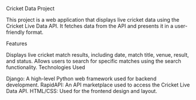 Cricket Data Project

This project is a web application that displays live cricket data using the Cricket Live Data API. It fetches data from the API and presents it in a user-friendly format.

Features

Displays live cricket match results, including date, match title, venue, result, and status.
Allows users to search for specific matches using the search functionality.
Technologies Used

Django: A high-level Python web framework used for backend development.
RapidAPI: An API marketplace used to access the Cricket Live Data API.
HTML/CSS: Used for the frontend design and layout.

